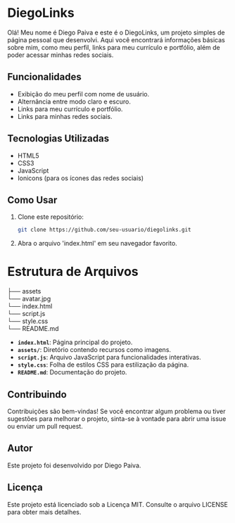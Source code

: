 # DiegoLinks

Olá! Meu nome é Diego Paiva e este é o DiegoLinks, um projeto simples de página pessoal que desenvolvi. Aqui você encontrará informações básicas sobre mim, como meu perfil, links para meu currículo e portfólio, além de poder acessar minhas redes sociais.

## Funcionalidades

- Exibição do meu perfil com nome de usuário.
- Alternância entre modo claro e escuro.
- Links para meu currículo e portfólio.
- Links para minhas redes sociais.

## Tecnologias Utilizadas

- HTML5
- CSS3
- JavaScript
- Ionicons (para os ícones das redes sociais)

## Como Usar

1. Clone este repositório:

   ```bash
   git clone https://github.com/seu-usuario/diegolinks.git
2. Abra o arquivo 'index.html' em seu navegador favorito.

# Estrutura de Arquivos

├── assets <br>
└── avatar.jpg <br>
└── index.html <br>
└── script.js <br>
└── style.css <br>
└── README.md

- **`index.html`**: Página principal do projeto.
- **`assets/`**: Diretório contendo recursos como imagens.
- **`script.js`**: Arquivo JavaScript para funcionalidades interativas.
- **`style.css`**: Folha de estilos CSS para estilização da página.
- **`README.md`**: Documentação do projeto.

## Contribuindo

Contribuições são bem-vindas! Se você encontrar algum problema ou tiver sugestões para melhorar o projeto, sinta-se à vontade para abrir uma issue ou enviar um pull request.

## Autor

Este projeto foi desenvolvido por Diego Paiva.

## Licença

Este projeto está licenciado sob a Licença MIT. Consulte o arquivo LICENSE para obter mais detalhes.
